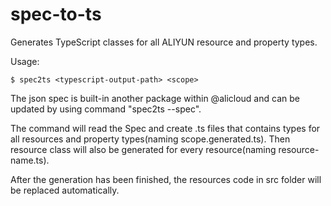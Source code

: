 # spec-to-ts

Generates TypeScript classes for all ALIYUN resource and property types.

Usage:

```shell
$ spec2ts <typescript-output-path> <scope>
```

The json spec is built-in another package within @alicloud and can be updated by using command "spec2ts --spec".

The command will read the Spec and create .ts files that contains types for all resources and property types(naming scope.generated.ts). Then resource class will also be generated for every resource(naming resource-name.ts).

After the generation has been finished, the resources code in src folder will be replaced automatically.
